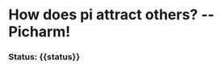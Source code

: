 # How does pi attract others? -- Picharm!

### Status: {{status}}
<picture align="center">
  <source media="(prefers-color-scheme: light)" srcset="https://wakatime.com/share/@974cd1bf-f67e-44b6-b583-0472a71ce20a/22838a5c-998d-4570-afa4-0858b9d26a45.svg">
  <source media="(prefers-color-scheme: dark)" srcset="https://wakatime.com/share/@974cd1bf-f67e-44b6-b583-0472a71ce20a/22838a5c-998d-4570-afa4-0858b9d26a45.svg"/>
</picture>
<!-- GitHub snake -->

